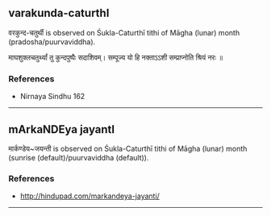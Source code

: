 ## varakunda-caturthI

वरकुन्द-चतुर्थी is observed on Śukla-Caturthī tithi of Māgha (lunar) month (pradosha/puurvaviddha).



माघशुक्लचतुर्थ्यां तु कुन्दपुष्पैः सदाशिवम्।
सम्पूज्य यो हि नक्ताऽऽशी सम्प्राप्नोति श्रियं नरः ॥
### References
* Nirnaya Sindhu 162

---
## mArkaNDEya jayantI

मार्कण्डेय~जयन्ती is observed on Śukla-Caturthī tithi of Māgha (lunar) month (sunrise (default)/puurvaviddha (default)).


### References
* http://hindupad.com/markandeya-jayanti/

---

